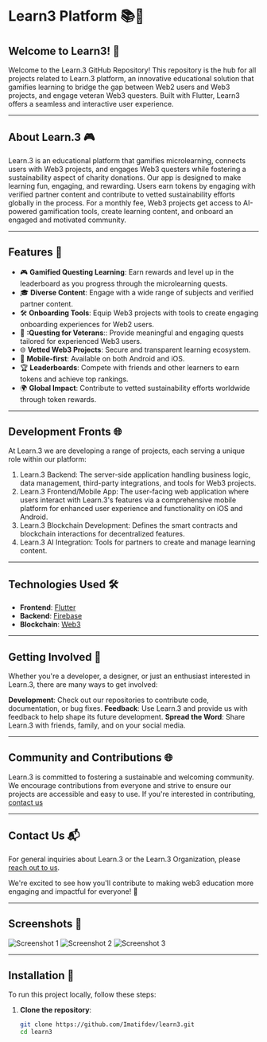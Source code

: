 # Learn3 Platform 📚🚀


## Welcome to Learn3! 🎉

Welcome to the Learn.3 GitHub Repository! This repository is the hub for all projects related to Learn.3 platform, an innovative educational solution that gamifies learning to bridge the gap between Web2 users and Web3 projects, and engage veteran Web3 questers. Built with Flutter, Learn3 offers a seamless and interactive user experience.

---
## About Learn.3 🎮

Learn.3 is an educational platform that gamifies microlearning, connects users with Web3 projects, and engages Web3 questers while fostering a sustainability aspect of charity donations. Our app is designed to make learning fun, engaging, and rewarding. Users earn tokens by engaging with verified partner content and contribute to vetted sustainability efforts globally in the process. For a monthly fee, Web3 projects get access to AI-powered gamification tools, create learning content, and onboard an engaged and motivated community.


---
## Features 🌟

- 🎮 **Gamified Questing Learning**: Earn rewards and level up in the leaderboard as you progress through the microlearning quests.
- 🎓 **Diverse Content**: Engage with a wide range of subjects and verified partner content.
- 🛠️ **Onboarding Tools**: Equip Web3 projects with tools to create engaging onboarding experiences for Web2 users.
- 🏅 **:Questing for Veterans**:: Provide meaningful and engaging quests tailored for experienced Web3 users.
- 🌐 **Vetted Web3 Projects**: Secure and transparent learning ecosystem.
- 📱 **Mobile-first**: Available on both Android and iOS.
- 🏆 **Leaderboards**: Compete with friends and other learners to earn tokens and achieve top rankings.
- 🌍 **Global Impact**: Contribute to vetted sustainability efforts worldwide through token rewards.


---
## Development Fronts 🌐

At Learn.3 we are developing a range of projects, each serving a unique role within our platform:

1. Learn.3 Backend: The server-side application handling business logic, data management, third-party integrations, and tools for Web3 projects.
2. Learn.3 Frontend/Mobile App: The user-facing web application where users interact with Learn.3's features via a comprehensive mobile platform for enhanced user experience and functionality on iOS and Android.
3. Learn.3 Blockchain Development: Defines the smart contracts and blockchain interactions for decentralized features.
4. Learn.3 AI Integration: Tools for partners to create and manage learning content.


---
## Technologies Used 🛠️

- **Frontend**: [Flutter](https://flutter.dev/)
- **Backend**: [Firebase](https://firebase.google.com/)
- **Blockchain**: [Web3](https://web3.foundation/)


---
## Getting Involved 🤝

Whether you're a developer, a designer, or just an enthusiast interested in Learn.3, there are many ways to get involved:

**Development**: Check out our repositories to contribute code, documentation, or bug fixes.
**Feedback**: Use Learn.3 and provide us with feedback to help shape its future development.
**Spread the Word**: Share Learn.3 with friends, family, and on your social media.


---
## Community and Contributions 🌐

Learn.3 is committed to fostering a sustainable and welcoming community. We encourage contributions from everyone and strive to ensure our projects are accessible and easy to use. If you're interested in contributing, [contact us](mailto:learn3.onboard@gmail.com)


---
## Contact Us 📬

For general inquiries about Learn.3 or the Learn.3 Organization, please [reach out to us](mailto:learn3.onboard@gmail.com).

We're excited to see how you'll contribute to making web3 education more engaging and impactful for everyone! 🌟


---
## Screenshots 📸

![Screenshot 1](https://path-to-your-screenshot1.png)
![Screenshot 2](https://path-to-your-screenshot2.png)
![Screenshot 3](https://path-to-your-screenshot3.png)


---
## Installation 🚀

To run this project locally, follow these steps:

1. **Clone the repository**:
   ```sh
   git clone https://github.com/Imatifdev/learn3.git
   cd learn3
